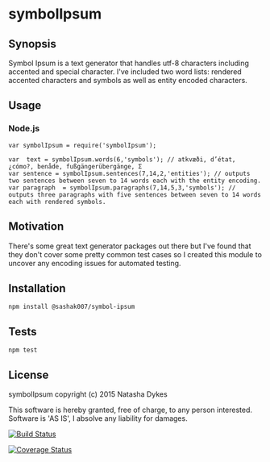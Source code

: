 # symbolIpsum

## Synopsis
Symbol Ipsum is a text generator that handles utf-8 characters including accented and special character. I've included two word lists: rendered accented characters and symbols as well as entity encoded characters. 

## Usage

### Node.js
```
var symbolIpsum = require('symbolIpsum');

var  text = symbolIpsum.words(6,'symbols'); // atkvæði, d’état, ¿cómo?, benåde, fußgängerübergänge, Σ
var sentence = symbolIpsum.sentences(7,14,2,'entities'); // outputs two sentences between seven to 14 words each with the entity encoding.
var paragraph  = symbolIpsum.paragraphs(7,14,5,3,'symbols'); // outputs three paragraphs with five sentences between seven to 14 words each with rendered symbols.
```

## Motivation

There's some great text generator packages out there but I've found that they don't cover some pretty common test cases so I created this module to uncover any encoding issues for automated testing. 

## Installation 	

`npm install @sashak007/symbol-ipsum`

## Tests

`npm test`

## License

symbolIpsum copyright (c) 2015 Natasha Dykes

This software is hereby granted, free of charge, to any person interested. Software is 'AS IS', I absolve any liability for damages.

[![Build Status](https://travis-ci.org/sashak007/symbolIpsum.svg)](https://travis-ci.org/sashak007/symbolIpsum)

[![Coverage Status](https://coveralls.io/repos/sashak007/symbolIpsum/badge.svg?branch=master&service=github)](https://coveralls.io/github/sashak007/symbolIpsum?branch=master)
